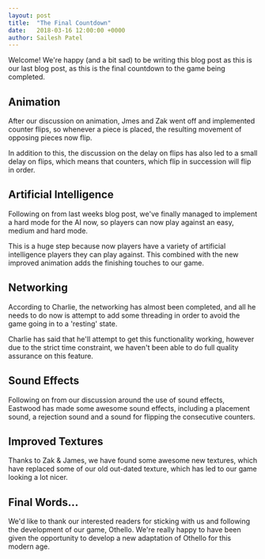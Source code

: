 ```yaml
---
layout: post
title:  "The Final Countdown"
date:   2018-03-16 12:00:00 +0000
author: Sailesh Patel
---
```


Welcome! We're happy (and a bit sad) to be writing this blog post as this is our last blog post, as this is the final countdown to the game being completed.

## Animation
After our discussion on animation, Jmes and Zak went off and implemented counter flips, so whenever a piece is placed, the resulting movement of opposing pieces now flip.

In addition to this, the discussion on the delay on flips has also led to a small delay on flips, which means that counters, which flip in succession will flip in order.

## Artificial Intelligence
Following on from last weeks blog post, we've finally managed to implement a hard mode for the AI now, so players can now play against an easy, medium and hard mode.

This is a huge step because now players have a variety of artificial intelligence players they can play against. This combined with the new improved animation adds the finishing touches to our game.

## Networking
According to Charlie, the networking has almost been completed, and all he needs to do now is attempt to add some threading in order to avoid the game going in to a 'resting' state.

Charlie has said that he'll attempt to get this functionality working, however due to the strict time constraint, we haven't been able to do full quality assurance on this feature.

## Sound Effects
Following on from our discussion around the use of sound effects, Eastwood has made some awesome sound effects, including a placement sound, a rejection sound and a sound for flipping the consecutive counters.

## Improved Textures
Thanks to Zak & James, we have found some awesome new textures, which have replaced some of our old out-dated texture, which has led to our game looking a lot nicer.

## Final Words...

We'd like to thank our interested readers for sticking with us and following the development of our game, Othello. We're really happy to have been given the opportunity to develop a new adaptation of Othello for this modern age. 
